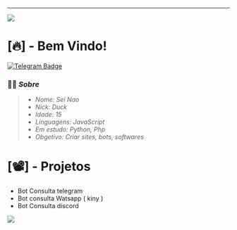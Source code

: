 <hr>
<p>
<img src= "https://camo.githubusercontent.com/71b837571c48af3aa60a73dbc9d5936aa359d78efbfa8a6743cbbbc16b80ef4d/68747470733a2f2f63646e2e646973636f72646170702e636f6d2f6174746163686d656e74732f3830353930323039333930363630383138362f3830353931333937323533353539303932322f74656e6f722e676966"/>
</p>

# [🔥] - Bem Vindo!
[![Telegram Badge](https://img.shields.io/badge/-Telegram-1ca0f1?style=for-the-badge&labelColor=1ca0f1&logo=telegram&logoColor=white&link=https://t.me/K_iny)](https://t.me/DuckVendas)

<h3>🤷‍♂️ <em>Sobre</em></h3>
<blockquote>
  <ul>
    <li><em>Nome: Sei Nao</em></li>
    <li><em>Nick: Duck</em></li>
    <li><em>Idade: 15</em></li>
    <li><em>Linguagens: JavaScript</em></li>
    <li><em>Em estudo: Python, Php</em></li>
    <li><em>Obgetivo: Criar sites, bots, softwares</em></li>
  </ul>
</blockquote>

# [📽️] - Projetos

- Bot Consulta telegram
- Bot consulta Watsapp ( kiny )
- Bot Consulta discord
<p>
<img src= "https://camo.githubusercontent.com/71b837571c48af3aa60a73dbc9d5936aa359d78efbfa8a6743cbbbc16b80ef4d/68747470733a2f2f63646e2e646973636f72646170702e636f6d2f6174746163686d656e74732f3830353930323039333930363630383138362f3830353931333937323533353539303932322f74656e6f722e676966"/>
</p>
</hr>
